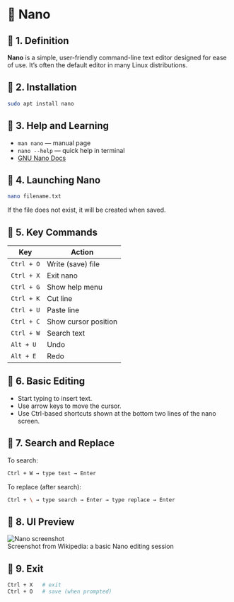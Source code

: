 # 📝 Nano

## 🔹 1. Definition  
**Nano** is a simple, user-friendly command-line text editor designed for ease of use. It’s often the default editor in many Linux distributions.

## 🔹 2. Installation  
```bash
sudo apt install nano
```

## 🔹 3. Help and Learning  
- `man nano` — manual page  
- `nano --help` — quick help in terminal  
- [GNU Nano Docs](https://www.nano-editor.org/docs.php)

## 🔹 4. Launching Nano  
```bash
nano filename.txt
```

If the file does not exist, it will be created when saved.

## 🔹 5. Key Commands

| Key             | Action              |
|------------------|---------------------|
| `Ctrl + O`       | Write (save) file   |
| `Ctrl + X`       | Exit nano           |
| `Ctrl + G`       | Show help menu      |
| `Ctrl + K`       | Cut line            |
| `Ctrl + U`       | Paste line          |
| `Ctrl + C`       | Show cursor position|
| `Ctrl + W`       | Search text         |
| `Alt + U`        | Undo                |
| `Alt + E`        | Redo                |

## 🔹 6. Basic Editing  
- Start typing to insert text.  
- Use arrow keys to move the cursor.  
- Use Ctrl-based shortcuts shown at the bottom two lines of the nano screen.

## 🔹 7. Search and Replace  
To search:
```bash
Ctrl + W → type text → Enter
```
To replace (after search):
```bash
Ctrl + \ → type search → Enter → type replace → Enter
```

## 🔹 8. UI Preview  
![Nano screenshot](https://upload.wikimedia.org/wikipedia/commons/4/4b/Gnu-nano.png)  
Screenshot from Wikipedia: a basic Nano editing session

## 🔹 9. Exit  
```bash
Ctrl + X   # exit
Ctrl + O   # save (when prompted)
```